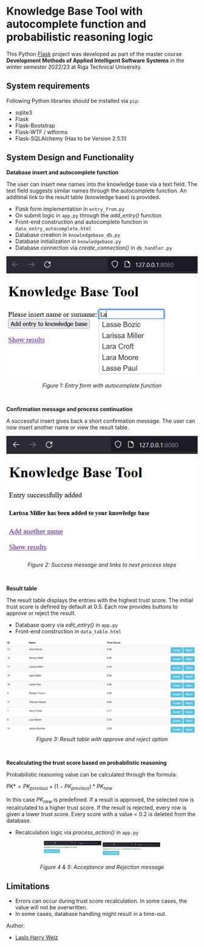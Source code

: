 # Knowledge Base Tool with autocomplete function and probabilistic reasoning logic

This Python [Flask](https://flask.palletsprojects.com/en/2.2.x/) project was developed as part of the master course **Development Methods of Applied Intelligent Software Systems** in the winter semester 2022/23 at Riga Technical University.

## System requirements

Following Python libraries should be installed via `pip`:
- sqlite3
- Flask
- Flask-Bootstrap
- Flask-WTF / wtforms
- Flask-SQLAlchemy (Has to be Version 2.5.1!) 

## System Design and Functionality

**Database insert and autocomplete function**

The user can insert new names into the knowledge base via a text field. The text field suggests similar names through the autocomplete function. An additinal link to the result table (knowledge base) is provided. 

- Flask form implementation in `entry_from.py`
- On submit logic in `app.py` through the *add_entry()* function
- Front-end construction and autocomplete function in `data_entry_autocomplete.html`
- Database creation in `knowledgebase_db.py`
- Database initialization in `knowledgebase.py`
- Database connection via *create_connection()* in `db_handler.py`

<div align="center">
  <kbd><img src="images/entry_page_autocomplete.PNG" width="650"/></kbd></br>
<figcaption><I>Figure 1: Entry form with autocomplete function</I></figcaption>
</div>

&nbsp;

**Confirmation message and process continuation**

A successful insert gives back a short confirmation message. The user can now insert another name or view the result table.

<div align="center">
  <kbd><img src="images/insert_success_message.PNG" width="650"/></kbd></br>
<figcaption><I>Figure 2: Success message and links to next process steps</I></figcaption>
</div>

&nbsp;

**Result table**

The result table displays the entries with the highest trust score. The initial trust score is defined by default at 0.5. Each row provides buttons to approve or reject the result.

- Database query via *edit_entry()* in `app.py`
- Front-end construction in `data_table.html`

<div align="center">
  <kbd><img src="images/result_table.PNG" width="650"/></kbd></br>
<figcaption><I>Figure 3: Result table with approve and reject option</I></figcaption>
</div>

&nbsp;

**Recalculating the trust score based on probabilistic reasoning**

Probabilistic reasoning value can be calculated through the formula: 

$PK* = PK_{previous} + (1-PK_{previous}) * PK_{new}$

In this case $PK_{new}$ is predefined.
If a result is approved, the selected row is recalculated to a higher trust score.
If the result is rejected, every row is given a lower trust score. Every score with a value < 0.2 is deleted from the database.

- Recalculation logic via *process_action()* in `app.py`

<p float="left" align="middle">
  <img src="images/message_acceptance.PNG" width="30%" />
  <img src="images/message_rejection.PNG" width="30%" /> 
</p>
<div align="center">
<figcaption><I>Figure 4 & 5: Acceptance and Rejection message</I></figcaption>
</div>

## Limitations
- Errors can occur during trust score recalculation. In some cases, the value will not be overwritten.
- In some cases, database handling might result in a time-out.


Author:
* [Laslo Harry Welz](https://github.com/LasHarry)

